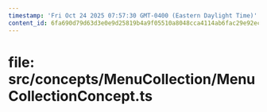 ```yaml
---
timestamp: 'Fri Oct 24 2025 07:57:30 GMT-0400 (Eastern Daylight Time)'
content_id: 6fa690d79d63d3e0e9d25819b4a9f05510a8048cca4114ab6fac29e92ec8fef1
---
```


# file: src/concepts/MenuCollection/MenuCollectionConcept.ts

```typescript

```
